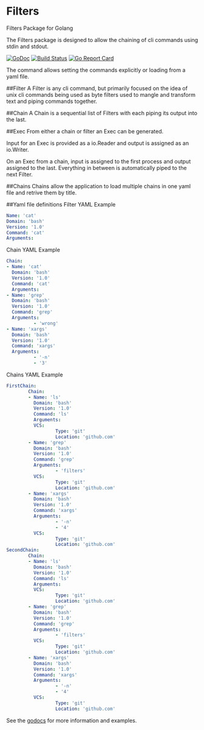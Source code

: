 # Filters
Filters Package for Golang

The Filters package is designed to allow the chaining of cli
commands using stdin and stdout.

[![GoDoc](https://godoc.org/github.com/pipes-and-filters/filters?status.svg)](https://godoc.org/github.com/pipes-and-filters/filters)
[![Build Status](https://travis-ci.org/pipes-and-filters/filters.svg?branch=master)](https://travis-ci.org/pipes-and-filters/filters)
[![Go Report Card](https://goreportcard.com/badge/github.com/pipes-and-filters/filters)](https://goreportcard.com/report/github.com/pipes-and-filters/filters)

The command allows setting the commands explicitly or loading from a yaml file.

##Filter
A Filter is any cli command, but primarily focused on the idea of unix cli commands being used as byte filters used to mangle and transform text and piping commands together.

##Chain
A Chain is a sequential list of Filters with each piping its output into the last.

##Exec
From either a chain or filter an Exec can be generated.

Input for an Exec is provided as a io.Reader and output is assigned as an io.Writer.

On an Exec from a  chain, input is assigned to the first process and output assigned to the last.  Everything in between is automatically piped to the next Filter.

##Chains
Chains allow the application to load multiple chains in one yaml file and retrive them by title.

##Yaml file definitions
Filter YAML Example
```yml
Name: 'cat'
Domain: 'bash'
Version: '1.0'
Command: 'cat'
Arguments:
```

Chain YAML Example
```yml
Chain:
- Name: 'cat'
  Domain: 'bash'
  Version: '1.0'
  Command: 'cat'
  Arguments:
- Name: 'grep'
  Domain: 'bash'
  Version: '1.0'
  Command: 'grep'
  Arguments:
          - 'wrong'
- Name: 'xargs'
  Domain: 'bash'
  Version: '1.0'
  Command: 'xargs'
  Arguments:
          - '-n'
          - '3'
```
Chains YAML Example
```yml
FirstChain:
        Chain:
        - Name: 'ls'
          Domain: 'bash'
          Version: '1.0'
          Command: 'ls'
          Arguments:
          VCS:
                  Type: 'git'
                  Location: 'github.com'
        - Name: 'grep'
          Domain: 'bash'
          Version: '1.0'
          Command: 'grep'
          Arguments:
                  - 'filters'
          VCS:
                  Type: 'git'
                  Location: 'github.com'
        - Name: 'xargs'
          Domain: 'bash'
          Version: '1.0'
          Command: 'xargs'
          Arguments:
                  - '-n'
                  - '4'
          VCS:
                  Type: 'git'
                  Location: 'github.com'
SecondChain:
        Chain:
        - Name: 'ls'
          Domain: 'bash'
          Version: '1.0'
          Command: 'ls'
          Arguments:
          VCS:
                  Type: 'git'
                  Location: 'github.com'
        - Name: 'grep'
          Domain: 'bash'
          Version: '1.0'
          Command: 'grep'
          Arguments:
                  - 'filters'
          VCS:
                  Type: 'git'
                  Location: 'github.com'
        - Name: 'xargs'
          Domain: 'bash'
          Version: '1.0'
          Command: 'xargs'
          Arguments:
                  - '-n'
                  - '4'
          VCS:
                  Type: 'git'
                  Location: 'github.com'
```

See the [godocs](https://godoc.org/github.com/pipes-and-filters/filters) for more information and examples.
